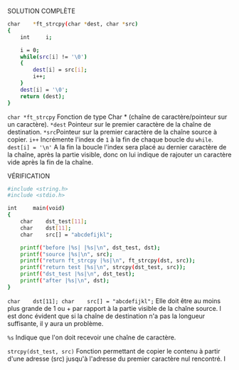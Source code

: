 SOLUTION COMPLÈTE
```bash
char    *ft_strcpy(char *dest, char *src)
{
    int     i;

	i = 0;
    while(src[i] != '\0')
    {
        dest[i] = src[i];
        i++;
    }
    dest[i] = '\0';
    return (dest);
}
```

`char *ft_strcpy` Fonction de type Char * (chaîne de caractère/pointeur sur un caractère).
`*dest` Pointeur sur le premier caractère de la chaîne de destination.
`*src`Pointeur sur la premier caractère de la chaîne source à copier.
`i++` Incrémente l'index de `1` à la fin de chaque boucle du `while`.
`dest[i] = '\n'` A la fin la boucle l'index sera placé au dernier caractère de la chaîne, après la partie visible, donc on lui indique de rajouter un caractère vide après la fin de la chaîne.

VÉRIFICATION
```bash
#include <string.h>
#include <stdio.h>

int     main(void)
{
	char    dst_test[11];
	char    dst[11];
	char    src[] = "abcdefijkl";

	printf("before |%s| |%s|\n", dst_test, dst);
	printf("source |%s|\n", src);
	printf("return ft_strcpy |%s|\n", ft_strcpy(dst, src));
	printf("return test |%s|\n", strcpy(dst_test, src));
	printf("dst_test |%s|\n", dst_test);
	printf("after |%s|\n", dst);
}
```


`char    dst[11]; char    src[] = "abcdefijkl";` Elle doit être au moins plus grande de 1 ou + par rapport à la partie visible de la chaîne source. l est donc évident que si la chaîne de destination n'a pas la longueur suffisante, il y aura un problème.

`%s` Indique que l'on doit recevoir une chaîne de caractère.

`strcpy(dst_test, src)` Fonction permettant de copier le contenu à partir d'une adresse (src) jusqu'à l'adresse du premier caractère nul rencontré.
I